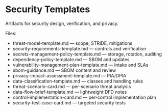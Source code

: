 # Security Templates

Artifacts for security design, verification, and privacy.

Files:

- threat-model-template.md — scope, STRIDE, mitigations
- security-requirements-template.md — controls and verification
- secrets-management-policy-template.md — storage, rotation, auditing
- dependency-policy-template.md — SBOM and updates
- vulnerability-management-plan-template.md — intake and SLAs
- sbom-guidance.md — SBOM content and review
- privacy-impact-assessment-template.md — PIA/DPIA
- data-classification-template.md — classes and handling rules
- threat-scenario-card.md — per-scenario threat analysis
- data-flow-brief-template.md — lightweight DFD notes
- control-implementation-card.md — per-control implementation plan
- security-test-case-card.md — targeted security tests
